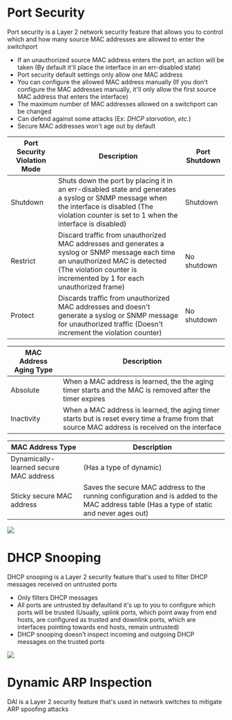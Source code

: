 
# Port Security 

Port security is a Layer 2 network security feature that allows you to control which and how many source MAC addresses are allowed to enter the switchport

* If an unauthorized source MAC address enters the port, an action will be taken (By default it'll place the interface in an err-disabled state)
* Port security default settings only allow one MAC address
* You can configure the allowed MAC address manually (If you don't configure the MAC addresses manually, it'll only allow the first source MAC address that enters the interface)
* The maximum number of MAC addresses allowed on a switchport can be changed
* Can defend against some attacks (Ex: *DHCP starvation*, *etc.*)
* Secure MAC addresses won't age out by default
 
| Port Security Violation Mode | Description | Port Shutdown |
| --- | --- | --- |
| Shutdown | Shuts down the port by placing it in an err-disabled state and generates a syslog or SNMP message when the interface is disabled (The violation counter is set to 1 when the interface is disabled) | Shutdown |
| Restrict | Discard traffic from unauthorized MAC addresses and generates a syslog or SNMP message each time an unauthorized MAC is detected (The violation counter is incremented by 1 for each unauthorized frame) | No shutdown |
| Protect | Discards traffic from unauthorized MAC addresses and doesn't generate a syslog or SNMP message for unauthorized traffic (Doesn't increment the violation counter) | No shutdown |

| MAC Address Aging Type | Description |
| --- | --- |
| Absolute | When a MAC address is learned, the the aging timer starts and the MAC is removed after the timer expires |
| Inactivity | When a MAC address is learned, the aging timer starts but is reset every time a frame from that source MAC address is received on the interface |

| MAC Address Type | Description |
| --- | --- |
| Dynamically-learned secure MAC address | (Has a type of dynamic)
| Sticky secure MAC address | Saves the secure MAC address to the running configuration and is added to the MAC address table (Has a type of static and never ages out) |

![](https://github.com/JonmarCorpuz/SecondBrain/blob/main/Assets/Whitespace.png)

# DHCP Snooping

DHCP snooping is a Layer 2 security feature that's used to filter DHCP messages received on untrusted ports

* Only filters DHCP messages
* All ports are untrusted by defaultand it's up to you to configure which ports will be trusted (Usually, uplink ports, which point away from end hosts, are configured as trusted and downlink ports, which are interfaces pointing towards end hosts, remain untrusted)
* DHCP snooping doesn't inspect incoming and outgoing DHCP messages on the trusted ports 

![](https://github.com/JonmarCorpuz/SecondBrain/blob/main/Assets/Whitespace.png)

# Dynamic ARP Inspection 

DAI is a Layer 2 security feature that's used in network switches to mitigate ARP spoofing attacks

